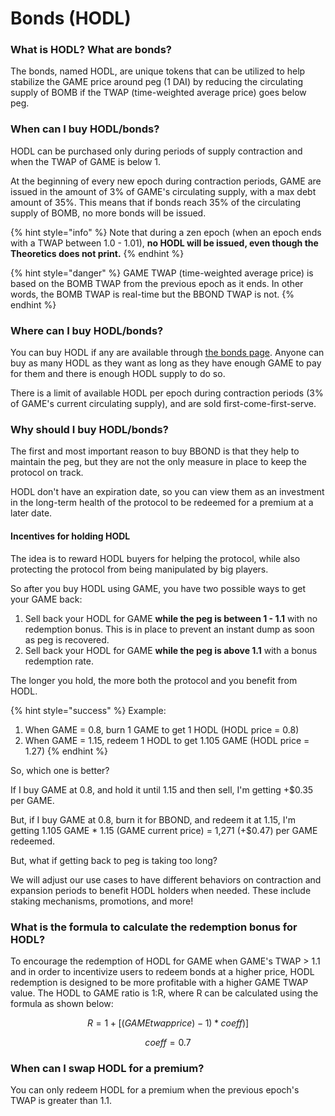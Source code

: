 # Bonds (HODL)

### What is HODL? What are bonds?

The bonds, named HODL, are unique tokens that can be utilized to help stabilize the GAME price around peg (1 DAI) by reducing the circulating supply of BOMB if the TWAP (time-weighted average price) goes below peg.

### When can I buy HODL/bonds?

HODL can be purchased only during periods of supply contraction and when the TWAP of GAME is below 1.

At the beginning of every new epoch during contraction periods, GAME are issued in the amount of 3% of GAME's circulating supply, with a max debt amount of 35%. This means that if bonds reach 35% of the circulating supply of BOMB, no more bonds will be issued.

{% hint style="info" %}
Note that during a zen epoch (when an epoch ends with a TWAP between 1.0 - 1.01), **no HODL will be issued, even though the Theoretics does not print.**
{% endhint %}

{% hint style="danger" %}
GAME TWAP (time-weighted average price) is based on the BOMB TWAP from the previous epoch as it ends. In other words, the BOMB TWAP is real-time but the BBOND TWAP is not.
{% endhint %}

### Where can I buy HODL/bonds?

You can buy HODL if any are available through [the bonds page](https://gametheory.tech/bonds). Anyone can buy as many HODL as they want as long as they have enough GAME to pay for them and there is enough HODL supply to do so.

There is a limit of available HODL per epoch during contraction periods (3% of GAME's current circulating supply), and are sold first-come-first-serve.

### Why should I buy HODL/bonds?

The first and most important reason to buy BBOND is that they help to maintain the peg, but they are not the only measure in place to keep the protocol on track.

HODL don't have an expiration date, so you can view them as an investment in the long-term health of the protocol to be redeemed for a premium at a later date.

#### Incentives for holding HODL

The idea is to reward HODL buyers for helping the protocol, while also protecting the protocol from being manipulated by big players.

So after you buy HODL using GAME, you have two possible ways to get your GAME back:

1. Sell back your HODL for GAME **while the peg is between 1 - 1.1** with no redemption bonus. This is in place to prevent an instant dump as soon as peg is recovered.
2. Sell back your HODL for GAME **while the peg is above 1.1** with a bonus redemption rate.

The longer you hold, the more both the protocol and you benefit from HODL.

{% hint style="success" %}
Example:

1. When GAME = 0.8, burn 1 GAME to get 1 HODL (HODL price = 0.8)
2. When GAME = 1.15, redeem 1 HODL to get 1.105 GAME (HODL price = 1.27)
{% endhint %}

So, which one is better?

If I buy GAME at 0.8, and hold it until 1.15 and then sell, I'm getting +$0.35 per GAME.

But, if I buy GAME at 0.8, burn it for BBOND, and redeem it at 1.15, I'm getting 1.105 GAME \* 1.15 (GAME current price) = 1,271 (+$0.47) per GAME redeemed.

But, what if getting back to peg is taking too long?

We will adjust our use cases to have different behaviors on contraction and expansion periods to benefit HODL holders when needed.  These include staking mechanisms, promotions, and more!

### What is the formula to calculate the redemption bonus for HODL?

To encourage the redemption of HODL for GAME when GAME's TWAP > 1.1 and in order to incentivize users to redeem bonds at a higher price, HODL redemption is designed to be more profitable with a higher GAME TWAP value. The HODL to GAME ratio is 1:R, where R can be calculated using the formula as shown below:

$$
R=1+[(GAMEtwapprice)-1)*coeff)]
$$

$$
coeff = 0.7
$$

### When can I swap HODL for a premium?

You can only redeem HODL for a premium when the previous epoch's TWAP is greater than 1.1.
